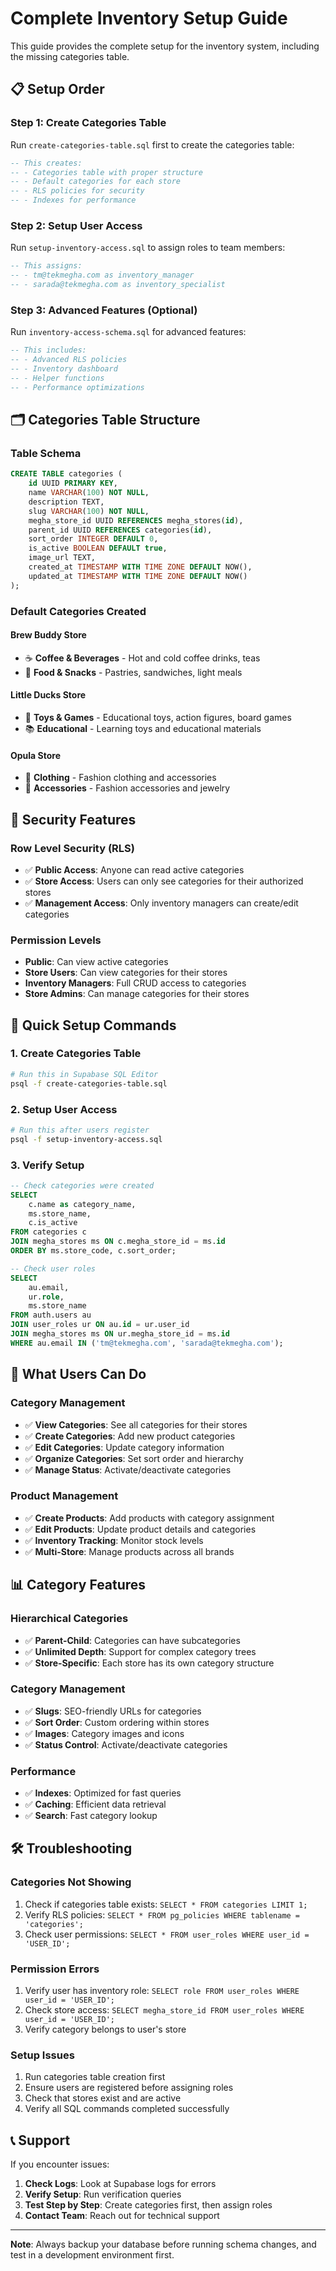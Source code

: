 # Complete Inventory Setup Guide

This guide provides the complete setup for the inventory system, including the missing categories table.

## 📋 **Setup Order**

### **Step 1: Create Categories Table**
Run `create-categories-table.sql` first to create the categories table:

```sql
-- This creates:
-- - Categories table with proper structure
-- - Default categories for each store
-- - RLS policies for security
-- - Indexes for performance
```

### **Step 2: Setup User Access**
Run `setup-inventory-access.sql` to assign roles to team members:

```sql
-- This assigns:
-- - tm@tekmegha.com as inventory_manager
-- - sarada@tekmegha.com as inventory_specialist
```

### **Step 3: Advanced Features (Optional)**
Run `inventory-access-schema.sql` for advanced features:

```sql
-- This includes:
-- - Advanced RLS policies
-- - Inventory dashboard
-- - Helper functions
-- - Performance optimizations
```

## 🗂️ **Categories Table Structure**

### **Table Schema**
```sql
CREATE TABLE categories (
    id UUID PRIMARY KEY,
    name VARCHAR(100) NOT NULL,
    description TEXT,
    slug VARCHAR(100) NOT NULL,
    megha_store_id UUID REFERENCES megha_stores(id),
    parent_id UUID REFERENCES categories(id),
    sort_order INTEGER DEFAULT 0,
    is_active BOOLEAN DEFAULT true,
    image_url TEXT,
    created_at TIMESTAMP WITH TIME ZONE DEFAULT NOW(),
    updated_at TIMESTAMP WITH TIME ZONE DEFAULT NOW()
);
```

### **Default Categories Created**

#### **Brew Buddy Store**
- ☕ **Coffee & Beverages** - Hot and cold coffee drinks, teas
- 🥐 **Food & Snacks** - Pastries, sandwiches, light meals

#### **Little Ducks Store**
- 🧸 **Toys & Games** - Educational toys, action figures, board games
- 📚 **Educational** - Learning toys and educational materials

#### **Opula Store**
- 👗 **Clothing** - Fashion clothing and accessories
- 💍 **Accessories** - Fashion accessories and jewelry

## 🔐 **Security Features**

### **Row Level Security (RLS)**
- ✅ **Public Access**: Anyone can read active categories
- ✅ **Store Access**: Users can only see categories for their authorized stores
- ✅ **Management Access**: Only inventory managers can create/edit categories

### **Permission Levels**
- **Public**: Can view active categories
- **Store Users**: Can view categories for their stores
- **Inventory Managers**: Full CRUD access to categories
- **Store Admins**: Can manage categories for their stores

## 🚀 **Quick Setup Commands**

### **1. Create Categories Table**
```bash
# Run this in Supabase SQL Editor
psql -f create-categories-table.sql
```

### **2. Setup User Access**
```bash
# Run this after users register
psql -f setup-inventory-access.sql
```

### **3. Verify Setup**
```sql
-- Check categories were created
SELECT 
    c.name as category_name,
    ms.store_name,
    c.is_active
FROM categories c
JOIN megha_stores ms ON c.megha_store_id = ms.id
ORDER BY ms.store_code, c.sort_order;

-- Check user roles
SELECT 
    au.email,
    ur.role,
    ms.store_name
FROM auth.users au
JOIN user_roles ur ON au.id = ur.user_id
JOIN megha_stores ms ON ur.megha_store_id = ms.id
WHERE au.email IN ('tm@tekmegha.com', 'sarada@tekmegha.com');
```

## 🎯 **What Users Can Do**

### **Category Management**
- ✅ **View Categories**: See all categories for their stores
- ✅ **Create Categories**: Add new product categories
- ✅ **Edit Categories**: Update category information
- ✅ **Organize Categories**: Set sort order and hierarchy
- ✅ **Manage Status**: Activate/deactivate categories

### **Product Management**
- ✅ **Create Products**: Add products with category assignment
- ✅ **Edit Products**: Update product details and categories
- ✅ **Inventory Tracking**: Monitor stock levels
- ✅ **Multi-Store**: Manage products across all brands

## 📊 **Category Features**

### **Hierarchical Categories**
- ✅ **Parent-Child**: Categories can have subcategories
- ✅ **Unlimited Depth**: Support for complex category trees
- ✅ **Store-Specific**: Each store has its own category structure

### **Category Management**
- ✅ **Slugs**: SEO-friendly URLs for categories
- ✅ **Sort Order**: Custom ordering within stores
- ✅ **Images**: Category images and icons
- ✅ **Status Control**: Activate/deactivate categories

### **Performance**
- ✅ **Indexes**: Optimized for fast queries
- ✅ **Caching**: Efficient data retrieval
- ✅ **Search**: Fast category lookup

## 🛠️ **Troubleshooting**

### **Categories Not Showing**
1. Check if categories table exists: `SELECT * FROM categories LIMIT 1;`
2. Verify RLS policies: `SELECT * FROM pg_policies WHERE tablename = 'categories';`
3. Check user permissions: `SELECT * FROM user_roles WHERE user_id = 'USER_ID';`

### **Permission Errors**
1. Verify user has inventory role: `SELECT role FROM user_roles WHERE user_id = 'USER_ID';`
2. Check store access: `SELECT megha_store_id FROM user_roles WHERE user_id = 'USER_ID';`
3. Verify category belongs to user's store

### **Setup Issues**
1. Run categories table creation first
2. Ensure users are registered before assigning roles
3. Check that stores exist and are active
4. Verify all SQL commands completed successfully

## 📞 **Support**

If you encounter issues:
1. **Check Logs**: Look at Supabase logs for errors
2. **Verify Setup**: Run verification queries
3. **Test Step by Step**: Create categories first, then assign roles
4. **Contact Team**: Reach out for technical support

---

**Note**: Always backup your database before running schema changes, and test in a development environment first.
